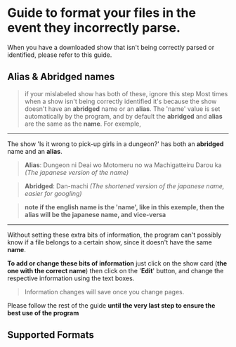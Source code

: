 # Guide to format your files in the event they incorrectly parse.

When you have a downloaded show that isn't being correctly parsed or identified, please refer to this guide.

## Alias & Abridged names
>if your mislabeled show has both of these, ignore this step
Most times when a show isn't being correctly identified it's because the show doesn't have an **abridged** name or an **alias**. The 'name' value is set automatically by the program, and by default the **abridged** and **alias** are the same as the **name**.
For exemple,
---
The show 'Is it wrong to pick-up girls in a dungeon?' has both an **abridged** name and an **alias**.
>**Alias**: Dungeon ni Deai wo Motomeru no wa Machigatteiru Darou ka      *(The japanese version of the name)*

>**Abridged**: Dan-machi       *(The shortened version of the japanese name, easier for googling)*

>**note if the english name is the 'name', like in this exemple, then the alias will be the japanese name, and vice-versa**
---

Without setting these extra bits of information, the program can't possibly know if a file belongs to a certain show, since it doesn't have the same **name**.

**To add or change these bits of information** just click on the show card (**the one with the correct name**) then click on the '**Edit**' button, and change the respective information using the text boxes.
>Information changes will save once you change pages.

Please follow the rest of the guide **until the very last step to ensure the best use of the program**

## Supported Formats
